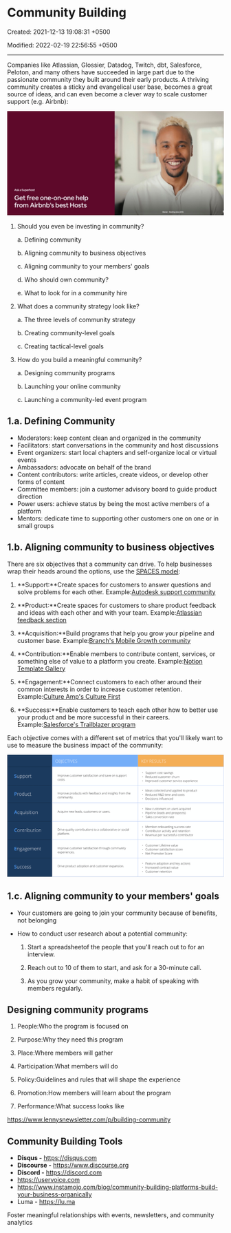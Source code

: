# Community Building

Created: 2021-12-13 19:08:31 +0500

Modified: 2022-02-19 22:56:55 +0500

---

Companies like Atlassian, Glossier, Datadog, Twitch, dbt, Salesforce, Peloton, and many others have succeeded in large part due to the passionate community they built around their early products. A thriving community creates a sticky and evangelical user base, becomes a great source of ideas, and can even become a clever way to scale customer support (e.g. Airbnb):

![image](media/Community-Building-image1.jpeg)

1. Should you even be investing in community?

    a.  Defining community

    b.  Aligning community to business objectives

    c.  Aligning community to your members' goals

    d.  Who should own community?

    e.  What to look for in a community hire

2. What does a community strategy look like?

    a.  The three levels of community strategy

    b.  Creating community-level goals

    c.  Creating tactical-level goals

3. How do you build a meaningful community?

    a.  Designing community programs

    b.  Launching your online community

    c.  Launching a community-led event program

## 1.a. Defining Community

- Moderators: keep content clean and organized in the community
- Facilitators: start conversations in the community and host discussions
- Event organizers: start local chapters and self-organize local or virtual events
- Ambassadors: advocate on behalf of the brand
- Content contributors: write articles, create videos, or develop other forms of content
- Committee members: join a customer advisory board to guide product direction
- Power users: achieve status by being the most active members of a platform
- Mentors: dedicate time to supporting other customers one on one or in small groups

## 1.b. Aligning community to business objectives

There are six objectives that a community can drive. To help businesses wrap their heads around the options, use the [SPACES model](https://cmxhub.com/the-spaces-model/):

1. **Support:**Create spaces for customers to answer questions and solve problems for each other. Example:[Autodesk support community](https://www.autodesk.com/community)

2. **Product:**Create spaces for customers to share product feedback and ideas with each other and with your team. Example:[Atlassian feedback section](https://community.atlassian.com/t5/Feedback-Announcements/ct-p/feedback-forum)

3. **Acquisition:**Build programs that help you grow your pipeline and customer base. Example:[Branch's Mobile Growth community](https://mobilegrowth.org/)

4. **Contribution:**Enable members to contribute content, services, or something else of value to a platform you create. Example:[Notion Template Gallery](https://www.notion.so/Notion-Community-04f306fbf59a413fae15f42e2a1ab029#8d82ce462ca742a8907941f2227a441f)

5. **Engagement:**Connect customers to each other around their common interests in order to increase customer retention. Example:[Culture Amp's Culture First](https://www.cultureamp.com/community)

6. **Success:**Enable customers to teach each other how to better use your product and be more successful in their careers. Example:[Salesforce's Trailblazer program](https://trailhead.salesforce.com/trailblazercommunity)

Each objective comes with a different set of metrics that you'll likely want to use to measure the business impact of the community:

![image](media/Community-Building-image2.png)

## 1.c. Aligning community to your members' goals

- Your customers are going to join your community because of benefits, not belonging
- How to conduct user research about a potential community:

    1. Start a spreadsheetof the people that you'll reach out to for an interview.

    2. Reach out to 10 of them to start, and ask for a 30-minute call.

    3. As you grow your community, make a habit of speaking with members regularly.

## Designing community programs

1. People:Who the program is focused on

2. Purpose:Why they need this program

3. Place:Where members will gather

4. Participation:What members will do

5. Policy:Guidelines and rules that will shape the experience

6. Promotion:How members will learn about the program

7. Performance:What success looks like

<https://www.lennysnewsletter.com/p/building-community>

## Community Building Tools

- **Disqus -** <https://disqus.com>
- **Discourse -** <https://www.discourse.org>
- **Discord -** <https://discord.com>
- <https://uservoice.com>
- <https://www.instamojo.com/blog/community-building-platforms-build-your-business-organically>
- Luma - <https://lu.ma>

Foster meaningful relationships with events, newsletters, and community analytics
